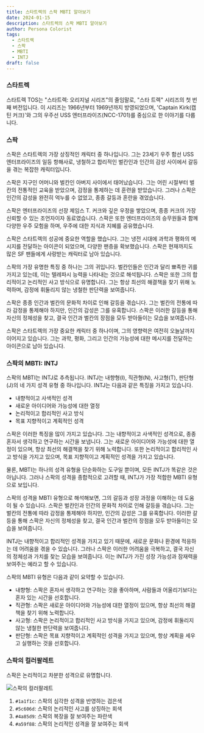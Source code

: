 ```yaml
---
title: 스타트렉의 스팍 MBTI 알아보기
date: 2024-01-15
description: 스타트렉의 스팍 MBTI 알아보기
author: Persona Colorist
tags:
  - 스타트렉
  - 스팍
  - MBTI
  - INTJ
draft: false
---
```



### 스타트렉
스타트렉 TOS는 "스타트렉: 오리지널 시리즈"의 줄임말로, "스타 트렉" 시리즈의 첫 번째 버전입니다. 이 시리즈는 1966년부터 1969년까지 방영되었으며, 'Captain Kirk(캡틴 커크)'와 그의 우주선 USS 엔터프라이즈(NCC-1701)를 중심으로 한 이야기를 다룹니다.


### 스팍
스팍은 스타트렉의 가장 상징적인 캐릭터 중 하나입니다. 그는 23세기 우주 함선 USS 엔터프라이즈의 일등 항해사로, 냉철하고 합리적인 벌칸인과 인간의 감성 사이에서 갈등을 겪는 복잡한 캐릭터입니다.

스팍은 지구인 어머니와 벌칸인 아버지 사이에서 태어났습니다. 그는 어린 시절부터 벌칸의 전통적인 교육을 받았으며, 감정을 통제하는 데 훈련을 받았습니다. 그러나 스팍은 인간의 감성을 완전히 억누를 수 없었고, 종종 갈등과 혼란을 겪었습니다.

스팍은 엔터프라이즈의 선장 제임스 T. 커크와 깊은 우정을 쌓았으며, 종종 커크의 가장 신뢰할 수 있는 조언자이자 동료였습니다. 스팍은 또한 엔터프라이즈의 승무원들과 함께 다양한 우주 모험을 하며, 우주에 대한 지식과 지혜를 공유했습니다.

스팍은 스타트렉의 성공에 중요한 역할을 했습니다. 그는 냉전 시대에 과학과 평화의 메시지를 전달하는 아이콘이 되었으며, 다양한 팬층을 확보했습니다. 스팍은 현재까지도 많은 SF 팬들에게 사랑받는 캐릭터로 남아 있습니다.

스팍의 가장 유명한 특징 중 하나는 그의 귀입니다. 벌칸인들은 인간과 달리 뾰족한 귀를 가지고 있는데, 이는 텔레파시 능력을 나타내는 것으로 해석됩니다. 스팍은 또한 그의 합리적이고 논리적인 사고 방식으로 유명합니다. 그는 항상 최선의 해결책을 찾기 위해 노력하며, 감정에 휘둘리지 않는 냉철한 판단력을 보여줍니다.

스팍은 종종 인간과 벌칸의 문화적 차이로 인해 갈등을 겪습니다. 그는 벌칸의 전통에 따라 감정을 통제해야 하지만, 인간의 감성은 그를 유혹합니다. 스팍은 이러한 갈등을 통해 자신의 정체성을 찾고, 결국 인간과 벌칸의 장점을 모두 받아들이는 모습을 보여줍니다.

스팍은 스타트렉의 가장 중요한 캐릭터 중 하나이며, 그의 영향력은 여전히 ​​오늘날까지 이어지고 있습니다. 그는 과학, 평화, 그리고 인간의 가능성에 대한 메시지를 전달하는 아이콘으로 남아 있습니다.

### 스팍의 MBTI: INTJ
스팍의 MBTI는 INTJ로 추측됩니다. INTJ는 내향형(I), 직관형(N), 사고형(T), 판단형(J)의 네 가지 성격 유형 중 하나입니다. INTJ는 다음과 같은 특징을 가지고 있습니다.

- 내향적이고 사색적인 성격
- 새로운 아이디어와 가능성에 대한 열정
- 논리적이고 합리적인 사고 방식
- 목표 지향적이고 계획적인 성격

스팍은 이러한 특징을 많이 가지고 있습니다. 그는 내향적이고 사색적인 성격으로, 종종 혼자서 생각하고 연구하는 시간을 보냅니다. 그는 새로운 아이디어와 가능성에 대한 열정이 있으며, 항상 최선의 해결책을 찾기 위해 노력합니다. 또한 논리적이고 합리적인 사고 방식을 가지고 있으며, 목표 지향적이고 계획적인 성격을 가지고 있습니다.

물론, MBTI는 하나의 성격 유형을 단순화하는 도구일 뿐이며, 모든 INTJ가 똑같은 것은 아닙니다. 그러나 스팍의 성격을 종합적으로 고려할 때, INTJ가 가장 적합한 MBTI 유형으로 보입니다.

스팍의 성격을 MBTI 유형으로 해석해보면, 그의 갈등과 성장 과정을 이해하는 데 도움이 될 수 있습니다. 스팍은 벌칸인과 인간의 문화적 차이로 인해 갈등을 겪습니다. 그는 벌칸의 전통에 따라 감정을 통제해야 하지만, 인간의 감성은 그를 유혹합니다. 이러한 갈등을 통해 스팍은 자신의 정체성을 찾고, 결국 인간과 벌칸의 장점을 모두 받아들이는 모습을 보여줍니다.  

INTJ는 내향적이고 합리적인 성격을 가지고 있기 때문에, 새로운 문화나 환경에 적응하는 데 어려움을 겪을 수 있습니다. 그러나 스팍은 이러한 어려움을 극복하고, 결국 자신의 정체성과 가치를 찾는 모습을 보여줍니다. 이는 INTJ가 가진 성장 가능성과 잠재력을 보여주는 예라고 할 수 있습니다.

스팍의 MBTI 유형은 다음과 같이 요약할 수 있습니다.

- 내향형: 스팍은 혼자서 생각하고 연구하는 것을 좋아하며, 사람들과 어울리기보다는 혼자 있는 시간을 선호합니다.
- 직관형: 스팍은 새로운 아이디어와 가능성에 대한 열정이 있으며, 항상 최선의 해결책을 찾기 위해 노력합니다.
- 사고형: 스팍은 논리적이고 합리적인 사고 방식을 가지고 있으며, 감정에 휘둘리지 않는 냉철한 판단력을 보여줍니다.
- 판단형: 스팍은 목표 지향적이고 계획적인 성격을 가지고 있으며, 항상 계획을 세우고 실행하는 것을 선호합니다.


### 스팍의 컬러팔레트
스팍은 논리적이고 차분한 성격으로 유명합니다. 

![스팍의 컬러팔레트](https://i.imgur.com/Devkmj9.png#center)

1. `#1a1f1c`: 스팍의 심각한 성격을 반영하는 검은색
2. `#5c606d`: 스팍의 논리적인 사고를 상징하는 회색
3. `#4a85d9`: 스팍의 복장을 잘 보여주는 파란색
4. `#a59f88`: 스팍의 논리적인 성격을 잘 보여주는 회색
